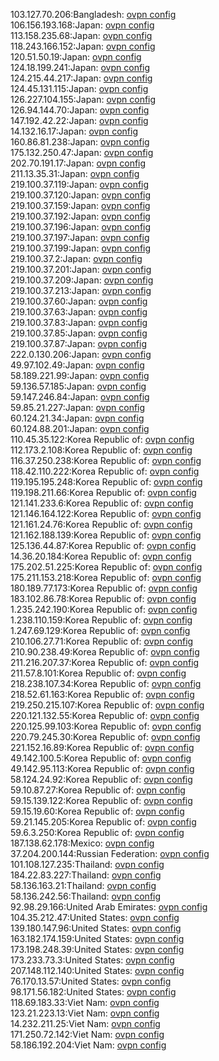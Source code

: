 103.127.70.206:Bangladesh: [ovpn config](vpn/103_127_70_206.ovpn)  
106.156.193.168:Japan: [ovpn config](vpn/106_156_193_168.ovpn)  
113.158.235.68:Japan: [ovpn config](vpn/113_158_235_68.ovpn)  
118.243.166.152:Japan: [ovpn config](vpn/118_243_166_152.ovpn)  
120.51.50.19:Japan: [ovpn config](vpn/120_51_50_19.ovpn)  
124.18.199.241:Japan: [ovpn config](vpn/124_18_199_241.ovpn)  
124.215.44.217:Japan: [ovpn config](vpn/124_215_44_217.ovpn)  
124.45.131.115:Japan: [ovpn config](vpn/124_45_131_115.ovpn)  
126.227.104.155:Japan: [ovpn config](vpn/126_227_104_155.ovpn)  
126.94.144.70:Japan: [ovpn config](vpn/126_94_144_70.ovpn)  
147.192.42.22:Japan: [ovpn config](vpn/147_192_42_22.ovpn)  
14.132.16.17:Japan: [ovpn config](vpn/14_132_16_17.ovpn)  
160.86.81.238:Japan: [ovpn config](vpn/160_86_81_238.ovpn)  
175.132.250.47:Japan: [ovpn config](vpn/175_132_250_47.ovpn)  
202.70.191.17:Japan: [ovpn config](vpn/202_70_191_17.ovpn)  
211.13.35.31:Japan: [ovpn config](vpn/211_13_35_31.ovpn)  
219.100.37.119:Japan: [ovpn config](vpn/219_100_37_119.ovpn)  
219.100.37.120:Japan: [ovpn config](vpn/219_100_37_120.ovpn)  
219.100.37.159:Japan: [ovpn config](vpn/219_100_37_159.ovpn)  
219.100.37.192:Japan: [ovpn config](vpn/219_100_37_192.ovpn)  
219.100.37.196:Japan: [ovpn config](vpn/219_100_37_196.ovpn)  
219.100.37.197:Japan: [ovpn config](vpn/219_100_37_197.ovpn)  
219.100.37.199:Japan: [ovpn config](vpn/219_100_37_199.ovpn)  
219.100.37.2:Japan: [ovpn config](vpn/219_100_37_2.ovpn)  
219.100.37.201:Japan: [ovpn config](vpn/219_100_37_201.ovpn)  
219.100.37.209:Japan: [ovpn config](vpn/219_100_37_209.ovpn)  
219.100.37.213:Japan: [ovpn config](vpn/219_100_37_213.ovpn)  
219.100.37.60:Japan: [ovpn config](vpn/219_100_37_60.ovpn)  
219.100.37.63:Japan: [ovpn config](vpn/219_100_37_63.ovpn)  
219.100.37.83:Japan: [ovpn config](vpn/219_100_37_83.ovpn)  
219.100.37.85:Japan: [ovpn config](vpn/219_100_37_85.ovpn)  
219.100.37.87:Japan: [ovpn config](vpn/219_100_37_87.ovpn)  
222.0.130.206:Japan: [ovpn config](vpn/222_0_130_206.ovpn)  
49.97.102.49:Japan: [ovpn config](vpn/49_97_102_49.ovpn)  
58.189.221.99:Japan: [ovpn config](vpn/58_189_221_99.ovpn)  
59.136.57.185:Japan: [ovpn config](vpn/59_136_57_185.ovpn)  
59.147.246.84:Japan: [ovpn config](vpn/59_147_246_84.ovpn)  
59.85.21.227:Japan: [ovpn config](vpn/59_85_21_227.ovpn)  
60.124.21.34:Japan: [ovpn config](vpn/60_124_21_34.ovpn)  
60.124.88.201:Japan: [ovpn config](vpn/60_124_88_201.ovpn)  
110.45.35.122:Korea Republic of: [ovpn config](vpn/110_45_35_122.ovpn)  
112.173.2.108:Korea Republic of: [ovpn config](vpn/112_173_2_108.ovpn)  
116.37.250.238:Korea Republic of: [ovpn config](vpn/116_37_250_238.ovpn)  
118.42.110.222:Korea Republic of: [ovpn config](vpn/118_42_110_222.ovpn)  
119.195.195.248:Korea Republic of: [ovpn config](vpn/119_195_195_248.ovpn)  
119.198.211.66:Korea Republic of: [ovpn config](vpn/119_198_211_66.ovpn)  
121.141.233.6:Korea Republic of: [ovpn config](vpn/121_141_233_6.ovpn)  
121.146.164.122:Korea Republic of: [ovpn config](vpn/121_146_164_122.ovpn)  
121.161.24.76:Korea Republic of: [ovpn config](vpn/121_161_24_76.ovpn)  
121.162.188.139:Korea Republic of: [ovpn config](vpn/121_162_188_139.ovpn)  
125.136.44.87:Korea Republic of: [ovpn config](vpn/125_136_44_87.ovpn)  
14.36.20.184:Korea Republic of: [ovpn config](vpn/14_36_20_184.ovpn)  
175.202.51.225:Korea Republic of: [ovpn config](vpn/175_202_51_225.ovpn)  
175.211.153.218:Korea Republic of: [ovpn config](vpn/175_211_153_218.ovpn)  
180.189.77.173:Korea Republic of: [ovpn config](vpn/180_189_77_173.ovpn)  
183.102.86.78:Korea Republic of: [ovpn config](vpn/183_102_86_78.ovpn)  
1.235.242.190:Korea Republic of: [ovpn config](vpn/1_235_242_190.ovpn)  
1.238.110.159:Korea Republic of: [ovpn config](vpn/1_238_110_159.ovpn)  
1.247.69.129:Korea Republic of: [ovpn config](vpn/1_247_69_129.ovpn)  
210.106.27.71:Korea Republic of: [ovpn config](vpn/210_106_27_71.ovpn)  
210.90.238.49:Korea Republic of: [ovpn config](vpn/210_90_238_49.ovpn)  
211.216.207.37:Korea Republic of: [ovpn config](vpn/211_216_207_37.ovpn)  
211.57.8.101:Korea Republic of: [ovpn config](vpn/211_57_8_101.ovpn)  
218.238.107.34:Korea Republic of: [ovpn config](vpn/218_238_107_34.ovpn)  
218.52.61.163:Korea Republic of: [ovpn config](vpn/218_52_61_163.ovpn)  
219.250.215.107:Korea Republic of: [ovpn config](vpn/219_250_215_107.ovpn)  
220.121.132.55:Korea Republic of: [ovpn config](vpn/220_121_132_55.ovpn)  
220.125.99.103:Korea Republic of: [ovpn config](vpn/220_125_99_103.ovpn)  
220.79.245.30:Korea Republic of: [ovpn config](vpn/220_79_245_30.ovpn)  
221.152.16.89:Korea Republic of: [ovpn config](vpn/221_152_16_89.ovpn)  
49.142.100.5:Korea Republic of: [ovpn config](vpn/49_142_100_5.ovpn)  
49.142.95.113:Korea Republic of: [ovpn config](vpn/49_142_95_113.ovpn)  
58.124.24.92:Korea Republic of: [ovpn config](vpn/58_124_24_92.ovpn)  
59.10.87.27:Korea Republic of: [ovpn config](vpn/59_10_87_27.ovpn)  
59.15.139.122:Korea Republic of: [ovpn config](vpn/59_15_139_122.ovpn)  
59.15.19.60:Korea Republic of: [ovpn config](vpn/59_15_19_60.ovpn)  
59.21.145.205:Korea Republic of: [ovpn config](vpn/59_21_145_205.ovpn)  
59.6.3.250:Korea Republic of: [ovpn config](vpn/59_6_3_250.ovpn)  
187.138.62.178:Mexico: [ovpn config](vpn/187_138_62_178.ovpn)  
37.204.200.144:Russian Federation: [ovpn config](vpn/37_204_200_144.ovpn)  
101.108.127.235:Thailand: [ovpn config](vpn/101_108_127_235.ovpn)  
184.22.83.227:Thailand: [ovpn config](vpn/184_22_83_227.ovpn)  
58.136.163.21:Thailand: [ovpn config](vpn/58_136_163_21.ovpn)  
58.136.242.56:Thailand: [ovpn config](vpn/58_136_242_56.ovpn)  
92.98.29.166:United Arab Emirates: [ovpn config](vpn/92_98_29_166.ovpn)  
104.35.212.47:United States: [ovpn config](vpn/104_35_212_47.ovpn)  
139.180.147.96:United States: [ovpn config](vpn/139_180_147_96.ovpn)  
163.182.174.159:United States: [ovpn config](vpn/163_182_174_159.ovpn)  
173.198.248.39:United States: [ovpn config](vpn/173_198_248_39.ovpn)  
173.233.73.3:United States: [ovpn config](vpn/173_233_73_3.ovpn)  
207.148.112.140:United States: [ovpn config](vpn/207_148_112_140.ovpn)  
76.170.13.57:United States: [ovpn config](vpn/76_170_13_57.ovpn)  
98.171.56.182:United States: [ovpn config](vpn/98_171_56_182.ovpn)  
118.69.183.33:Viet Nam: [ovpn config](vpn/118_69_183_33.ovpn)  
123.21.223.13:Viet Nam: [ovpn config](vpn/123_21_223_13.ovpn)  
14.232.211.25:Viet Nam: [ovpn config](vpn/14_232_211_25.ovpn)  
171.250.72.142:Viet Nam: [ovpn config](vpn/171_250_72_142.ovpn)  
58.186.192.204:Viet Nam: [ovpn config](vpn/58_186_192_204.ovpn)  
